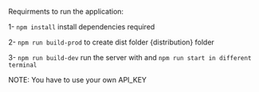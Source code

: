 Requirments to run the application:

1- `npm install` install dependencies required

2- `npm run build-prod` to create dist folder {distribution} folder

3- `npm run build-dev` run the server with and `npm run start in different terminal`

NOTE: You have to use your own API_KEY

